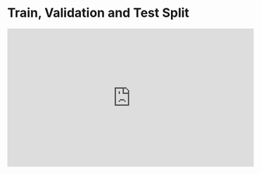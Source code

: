 # Train, Validation and Test Split

<iframe width="560" height="315" src="https://www.youtube.com/embed/fHDhh-pLfMA" title="YouTube video player" frameborder="0" allow="accelerometer; autoplay; clipboard-write; encrypted-media; gyroscope; picture-in-picture" allowfullscreen></iframe>
